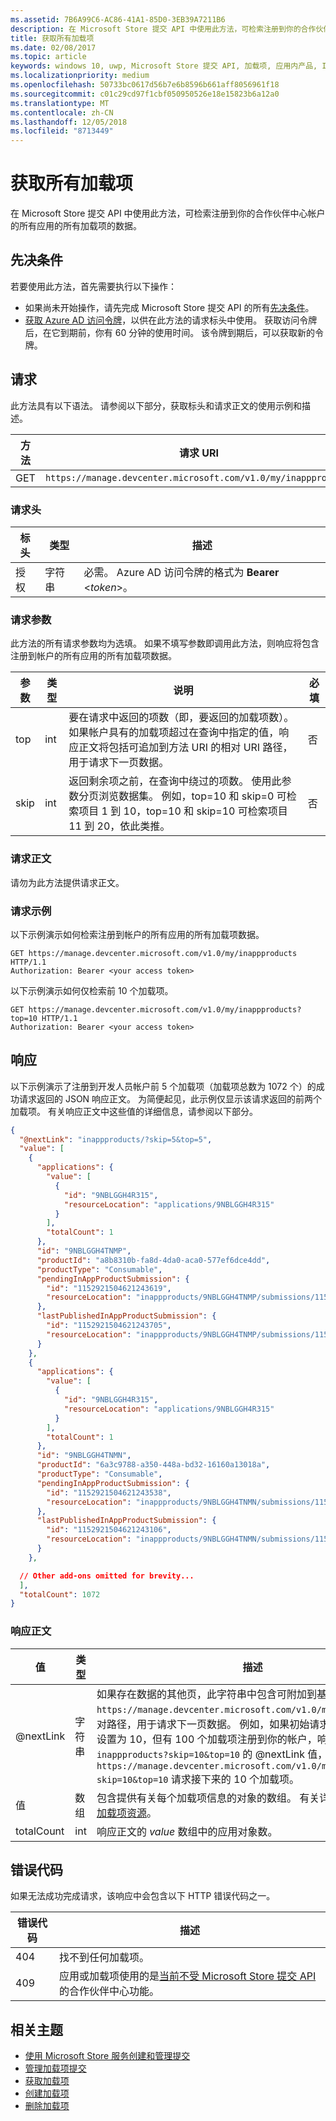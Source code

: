 ```yaml
---
ms.assetid: 7B6A99C6-AC86-41A1-85D0-3EB39A7211B6
description: 在 Microsoft Store 提交 API 中使用此方法，可检索注册到你的合作伙伴中心帐户的所有应用的所有加载项数据。
title: 获取所有加载项
ms.date: 02/08/2017
ms.topic: article
keywords: windows 10, uwp, Microsoft Store 提交 API, 加载项, 应用内产品, IAP
ms.localizationpriority: medium
ms.openlocfilehash: 50733bc0617d56b7e6b8596b661aff8056961f18
ms.sourcegitcommit: c01c29cd97f1cbf050950526e18e15823b6a12a0
ms.translationtype: MT
ms.contentlocale: zh-CN
ms.lasthandoff: 12/05/2018
ms.locfileid: "8713449"
---
```

# <a name="get-all-add-ons"></a>获取所有加载项

在 Microsoft Store 提交 API 中使用此方法，可检索注册到你的合作伙伴中心帐户的所有应用的所有加载项的数据。

## <a name="prerequisites"></a>先决条件

若要使用此方法，首先需要执行以下操作：

* 如果尚未开始操作，请先完成 Microsoft Store 提交 API 的所有[先决条件](create-and-manage-submissions-using-windows-store-services.md#prerequisites)。
* [获取 Azure AD 访问令牌](create-and-manage-submissions-using-windows-store-services.md#obtain-an-azure-ad-access-token)，以供在此方法的请求标头中使用。 获取访问令牌后，在它到期前，你有 60 分钟的使用时间。 该令牌到期后，可以获取新的令牌。

## <a name="request"></a>请求

此方法具有以下语法。 请参阅以下部分，获取标头和请求正文的使用示例和描述。

| 方法 | 请求 URI                                                      |
|--------|------------------------------------------------------------------|
| GET    | ```https://manage.devcenter.microsoft.com/v1.0/my/inappproducts``` |


### <a name="request-header"></a>请求头

| 标头        | 类型   | 描述                                                                 |
|---------------|--------|-----------------------------------------------------------------------------|
| 授权 | 字符串 | 必需。 Azure AD 访问令牌的格式为 **Bearer** &lt;*token*&gt;。 |


### <a name="request-parameters"></a>请求参数

此方法的所有请求参数均为选填。 如果不填写参数即调用此方法，则响应将包含注册到帐户的所有应用的所有加载项数据。

|  参数  |  类型  |  说明  |  必填  |
|------|------|------|------|
|  top  |  int  |  要在请求中返回的项数（即，要返回的加载项数）。 如果帐户具有的加载项超过在查询中指定的值，响应正文将包括可追加到方法 URI 的相对 URI 路径，用于请求下一页数据。  |  否  |
|  skip  |  int  |  返回剩余项之前，在查询中绕过的项数。 使用此参数分页浏览数据集。 例如，top=10 和 skip=0 可检索项目 1 到 10，top=10 和 skip=10 可检索项目 11 到 20，依此类推。  |  否  |


### <a name="request-body"></a>请求正文

请勿为此方法提供请求正文。

### <a name="request-examples"></a>请求示例

以下示例演示如何检索注册到帐户的所有应用的所有加载项数据。

```
GET https://manage.devcenter.microsoft.com/v1.0/my/inappproducts HTTP/1.1
Authorization: Bearer <your access token>
```

以下示例演示如何仅检索前 10 个加载项。

```
GET https://manage.devcenter.microsoft.com/v1.0/my/inappproducts?top=10 HTTP/1.1
Authorization: Bearer <your access token>
```

## <a name="response"></a>响应

以下示例演示了注册到开发人员帐户前 5 个加载项（加载项总数为 1072 个）的成功请求返回的 JSON 响应正文。 为简便起见，此示例仅显示该请求返回的前两个加载项。 有关响应正文中这些值的详细信息，请参阅以下部分。

```json
{
  "@nextLink": "inappproducts/?skip=5&top=5",
  "value": [
    {
      "applications": {
        "value": [
          {
            "id": "9NBLGGH4R315",
            "resourceLocation": "applications/9NBLGGH4R315"
          }
        ],
        "totalCount": 1
      },
      "id": "9NBLGGH4TNMP",
      "productId": "a8b8310b-fa8d-4da0-aca0-577ef6dce4dd",
      "productType": "Consumable",
      "pendingInAppProductSubmission": {
        "id": "1152921504621243619",
        "resourceLocation": "inappproducts/9NBLGGH4TNMP/submissions/1152921504621243619"
      },
      "lastPublishedInAppProductSubmission": {
        "id": "1152921504621243705",
        "resourceLocation": "inappproducts/9NBLGGH4TNMP/submissions/1152921504621243705"
      }
    },
    {
      "applications": {
        "value": [
          {
            "id": "9NBLGGH4R315",
            "resourceLocation": "applications/9NBLGGH4R315"
          }
        ],
        "totalCount": 1
      },
      "id": "9NBLGGH4TNMN",
      "productId": "6a3c9788-a350-448a-bd32-16160a13018a",
      "productType": "Consumable",
      "pendingInAppProductSubmission": {
        "id": "1152921504621243538",
        "resourceLocation": "inappproducts/9NBLGGH4TNMN/submissions/1152921504621243538"
      },
      "lastPublishedInAppProductSubmission": {
        "id": "1152921504621243106",
        "resourceLocation": "inappproducts/9NBLGGH4TNMN/submissions/1152921504621243106"
      }
    },

  // Other add-ons omitted for brevity...
  ],
  "totalCount": 1072
}
```

### <a name="response-body"></a>响应正文

| 值      | 类型   | 描述                                                                                                                                                                                                                                                                         |
|------------|--------|----------------------------------------------------------------------------------------------------------------------------------------------------------------------------------------------------------------------------------------------------------------------------------------|
| @nextLink  | 字符串 | 如果存在数据的其他页，此字符串中包含可附加到基本 ```https://manage.devcenter.microsoft.com/v1.0/my/``` 请求 URI 的相对路径，用于请求下一页数据。 例如，如果初始请求正文的 *top* 参数设置为 10，但有 100 个加载项注册到你的帐户，响应正文将包含 ```inappproducts?skip=10&top=10``` 的 @nextLink 值，指示你可以调用 ```https://manage.devcenter.microsoft.com/v1.0/my/inappproducts?skip=10&top=10``` 请求接下来的 10 个加载项。 |
| 值            | 数组  |  包含提供有关每个加载项信息的对象的数组。 有关详细信息，请参阅[加载项资源](manage-add-ons.md#add-on-object)。   |
| totalCount   | int  | 响应正文的 *value* 数组中的应用对象数。     |


## <a name="error-codes"></a>错误代码

如果无法成功完成请求，该响应中会包含以下 HTTP 错误代码之一。

| 错误代码 |  描述   |
|--------|------------------|
| 404  | 找不到任何加载项。 |
| 409  | 应用或加载项使用的是[当前不受 Microsoft Store 提交 API](create-and-manage-submissions-using-windows-store-services.md#not_supported)的合作伙伴中心功能。  |


## <a name="related-topics"></a>相关主题

* [使用 Microsoft Store 服务创建和管理提交](create-and-manage-submissions-using-windows-store-services.md)
* [管理加载项提交](manage-add-on-submissions.md)
* [获取加载项](get-an-add-on.md)
* [创建加载项](create-an-add-on.md)
* [删除加载项](delete-an-add-on.md)
